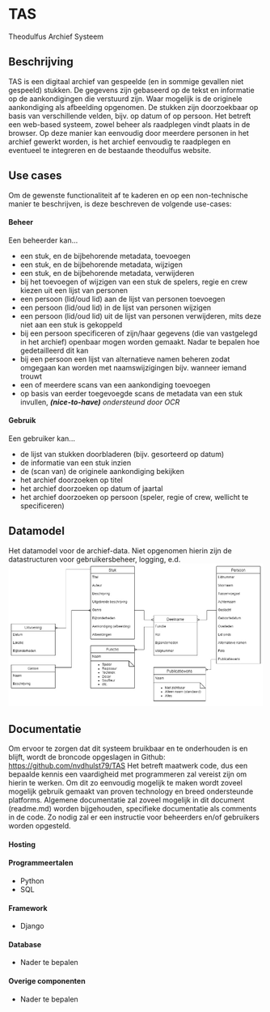 # TAS
Theodulfus Archief Systeem
## Beschrijving
TAS is een digitaal archief van gespeelde (en in sommige gevallen niet gespeeld) stukken. De gegevens zijn gebaseerd op de tekst en informatie op de aankondigingen die verstuurd zijn.
Waar mogelijk is de originele aankondiging als afbeelding opgenomen.
De stukken zijn doorzoekbaar op basis van verschillende velden, bijv. op datum of op persoon.
Het betreft een web-based systeem, zowel beheer als raadplegen vindt plaats in de browser. Op deze manier kan eenvoudig door meerdere personen in het archief gewerkt worden, is het archief eenvoudig te raadplegen en eventueel te integreren en de bestaande theodulfus website.
## Use cases
Om de gewenste functionaliteit af te kaderen en op een non-technische manier te beschrijven, is deze beschreven de volgende use-cases:
#### Beheer
Een beheerder kan...
- een stuk, en de bijbehorende metadata, toevoegen
- een stuk, en de bijbehorende metadata, wijzigen
- een stuk, en de bijbehorende metadata, verwijderen
- bij het toevoegen of wijzigen van een stuk de spelers, regie en crew kiezen uit een lijst van personen
- een persoon (lid/oud lid) aan de lijst van personen toevoegen
- een persoon (lid/oud lid) in de lijst van personen wijzigen
- een persoon (lid/oud lid) uit de lijst van personen verwijderen, mits deze niet aan een stuk is gekoppeld
- bij een persoon specificeren of zijn/haar gegevens (die van vastgelegd in het archief) openbaar mogen worden gemaakt. Nadar te bepalen hoe gedetailleerd dit kan
- bij een persoon een lijst van alternatieve namen beheren zodat omgegaan kan worden met naamswijzigingen bijv. wanneer iemand trouwt
- een of meerdere scans van een aankondiging toevoegen
- op basis van eerder toegevoegde scans de metadata van een stuk invullen, ***(nice-to-have)** ondersteund door OCR*

#### Gebruik
Een gebruiker kan...
- de lijst van stukken doorbladeren (bijv. gesorteerd op datum)
- de informatie van een stuk inzien
- de (scan van) de originele aankondiging bekijken
- het archief doorzoeken op titel
- het archief doorzoeken op datum of jaartal
- het archief doorzoeken op persoon (speler, regie of crew, wellicht te specificeren)
## Datamodel
Het datamodel voor de archief-data. Niet opgenomen hierin zijn de datastructuren voor gebruikersbeheer, logging, e.d.
![TAS Datamodel](documentation/Datamodel.jpg "TAS Datamodel")

## Documentatie
Om ervoor te zorgen dat dit systeem bruikbaar en te onderhouden is en blijft, wordt de broncode opgeslagen in Github: https://github.com/nvdhulst79/TAS
Het betreft maatwerk code, dus een bepaalde kennis een vaardigheid met programmeren zal vereist zijn om hierin te werken. Om dit zo eenvoudig mogelijk te maken wordt zoveel mogelijk gebruik gemaakt van proven technology en breed ondersteunde platforms.
Algemene documentatie zal zoveel mogelijk in dit document (readme.md) worden bijgehouden, specifieke documentatie als comments in de code. Zo nodig zal er een instructie voor beheerders en/of gebruikers worden opgesteld.

#### Hosting

#### Programmeertalen
- Python
- SQL
#### Framework
- Django
#### Database
- Nader te bepalen
#### Overige componenten
- Nader te bepalen
